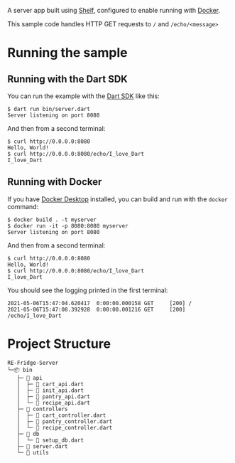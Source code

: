 A server app built using [Shelf](https://pub.dev/packages/shelf),
configured to enable running with [Docker](https://www.docker.com/).

This sample code handles HTTP GET requests to `/` and `/echo/<message>`

# Running the sample

## Running with the Dart SDK

You can run the example with the [Dart SDK](https://dart.dev/get-dart)
like this:

```
$ dart run bin/server.dart
Server listening on port 8080
```

And then from a second terminal:
```
$ curl http://0.0.0.0:8080
Hello, World!
$ curl http://0.0.0.0:8080/echo/I_love_Dart
I_love_Dart
```

## Running with Docker

If you have [Docker Desktop](https://www.docker.com/get-started) installed, you
can build and run with the `docker` command:

```
$ docker build . -t myserver
$ docker run -it -p 8080:8080 myserver
Server listening on port 8080
```

And then from a second terminal:
```
$ curl http://0.0.0.0:8080
Hello, World!
$ curl http://0.0.0.0:8080/echo/I_love_Dart
I_love_Dart
```

You should see the logging printed in the first terminal:
```
2021-05-06T15:47:04.620417  0:00:00.000158 GET     [200] /
2021-05-06T15:47:08.392928  0:00:00.001216 GET     [200] /echo/I_love_Dart
```


# Project Structure
```
RE-Fridge-Server
└─📦 bin
   ├─ 📂 api
   │  ├─ 📜 cart_api.dart
   │  ├─ 📜 init_api.dart
   │  ├─ 📜 pantry_api.dart
   │  └─ 📜 recipe_api.dart
   ├─ 📂 controllers
   │  ├─ 📜 cart_controller.dart
   │  ├─ 📜 pantry_controller.dart
   │  └─ 📜 recipe_controller.dart
   ├─ 📂 db
   │  └─ 📜 setup_db.dart
   ├─ 📜 server.dart
   └─ 📂 utils
```